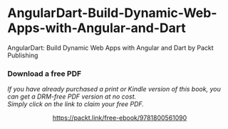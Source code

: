 # AngularDart-Build-Dynamic-Web-Apps-with-Angular-and-Dart
AngularDart: Build Dynamic Web Apps with Angular and Dart by Packt Publishing
### Download a free PDF

 <i>If you have already purchased a print or Kindle version of this book, you can get a DRM-free PDF version at no cost.<br>Simply click on the link to claim your free PDF.</i>
<p align="center"> <a href="https://packt.link/free-ebook/9781800561090">https://packt.link/free-ebook/9781800561090 </a> </p>